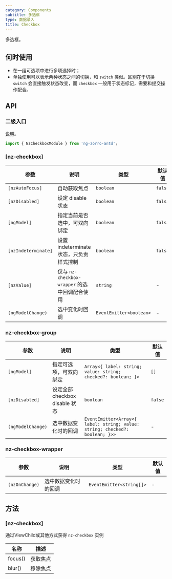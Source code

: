 ```yaml
---
category: Components
subtitle: 多选框
type: 数据录入
title: Checkbox
---
```


多选框。

## 何时使用

- 在一组可选项中进行多项选择时；
- 单独使用可以表示两种状态之间的切换，和 `switch` 类似。区别在于切换 `switch` 会直接触发状态改变，而 `checkbox` 一般用于状态标记，需要和提交操作配合。

## API

### 二级入口

[说明](/docs/getting-started/zh#二级入口)。

```ts
import { NzCheckboxModule } from 'ng-zorro-antd';
```

### [nz-checkbox]

| 参数 | 说明 | 类型 | 默认值 |
| --- | --- | --- | --- |
| `[nzAutoFocus]` | 自动获取焦点 | `boolean` | `false` |
| `[nzDisabled]` | 设定 disable 状态 | `boolean` | `false` |
| `[ngModel]` | 指定当前是否选中，可双向绑定 | `boolean` | `false` |
| `[nzIndeterminate]` | 设置 indeterminate 状态，只负责样式控制 | `boolean` | `false` |
| `[nzValue]` | 仅与 `nz-checkbox-wrapper` 的选中回调配合使用 | `string` | - |
| `(ngModelChange)` | 选中变化时回调 | `EventEmitter<boolean>` | - |

### nz-checkbox-group

| 参数 | 说明 | 类型 | 默认值 |
| --- | --- | --- | --- |
| `[ngModel]` | 指定可选项，可双向绑定 | `Array<{ label: string; value: string; checked?: boolean; }>` | `[]` |
| `[nzDisabled]` | 设定全部 checkbox disable 状态 | `boolean` | `false` |
| `(ngModelChange)` | 选中数据变化时的回调 | `EventEmitter<Array<{ label: string; value: string; checked?: boolean; }>>` | - |


### nz-checkbox-wrapper

| 参数 | 说明 | 类型 | 默认值 |
| --- | --- | --- | --- |
| `(nzOnChange)` | 选中数据变化时的回调 | `EventEmitter<string[]>` | - |

## 方法

### [nz-checkbox]

通过ViewChild或其他方式获得 `nz-checkbox` 实例

| 名称 | 描述 |
| ---- | ----------- |
| focus() | 获取焦点 |
| blur() | 移除焦点 |
